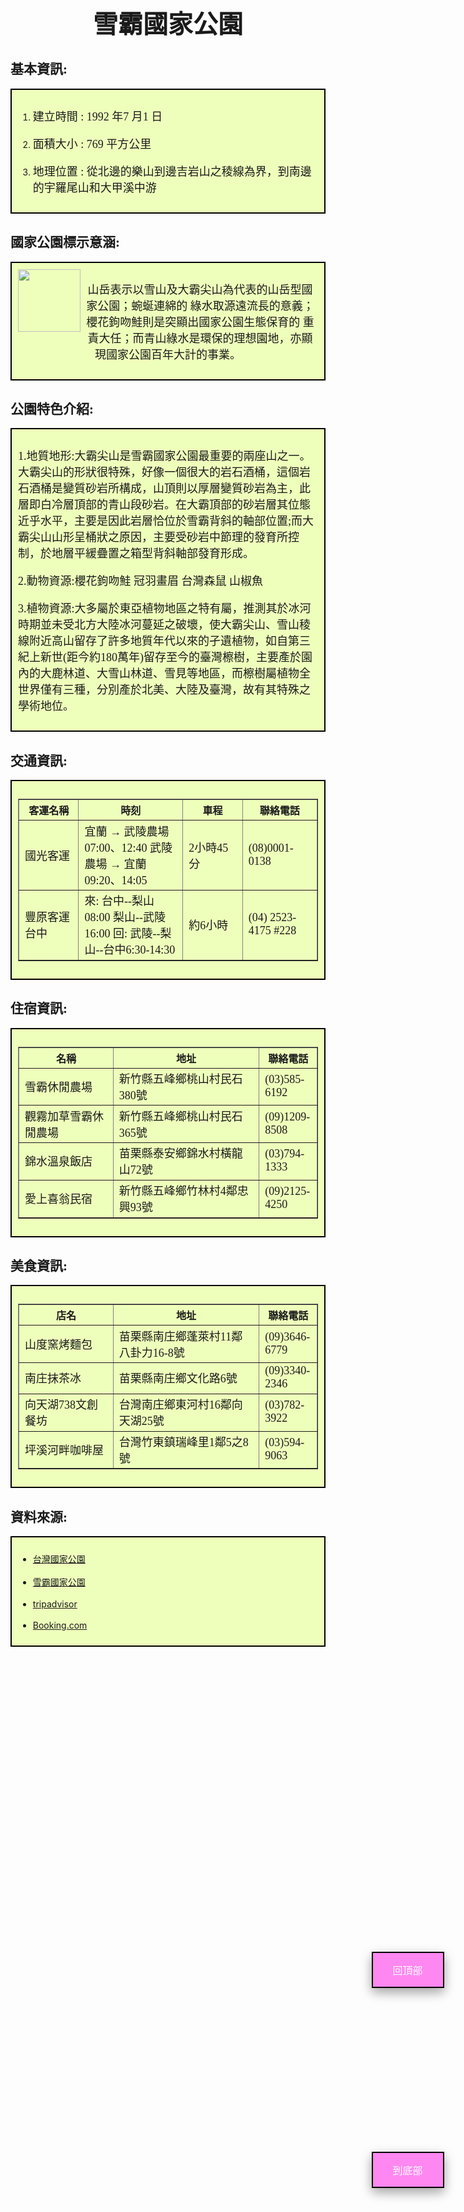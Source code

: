 <center><h1 style="font-size:40px;font-weight:bold;" >雪霸國家公園</h1></center>
<p>
  
 <style>
  html {
    height: 100%;
  }

  body {
    background-image: url("https://png.pngtree.com/thumb_back/fw800/back_pic/04/08/98/405814a2ba920b1.jpg");
    background-repeat: no-repeat;
    background-attachment: fixed;
    background-position: center;
    background-size: cover;
  }
  p{
   font-size:18px;
   font-family:Microsoft JhengHei;
  }
  h2{
    font-family:"微軟正黑體";
    font-weight:bold;
  }
  td{
    font-family:"微軟正黑體";
    font-size:18px;
  }
</style>

<style>
.button{
    background-color: #ff87f1;
    border: 2px solid black;
    color: white;
    padding: 15px 32px;
    text-align: center;
    text-decoration: none;
    display: inline-block;
    font-size: 16px;
    box-shadow: 0 8px 16px 0 rgba(0,0,0,0.2), 0 6px 20px 0 rgba(0,0,0,0.19);
}
 #top{
    position:fixed;
    right:4%;
    bottom:18%;
 }
 #bottom{
    position:fixed;
    right:4%;
    bottom:10%;
 }
</style>
<head>
<script src="https://ajax.googleapis.com/ajax/libs/jquery/3.4.0/jquery.min.js"></script>
  <script>
    $(document).ready(function() {
      $('#top').click(function () {
        $('html, body').animate({scrollTop: 0},1000);
      });
      $('#bottom').click(function () {
        $('html, body').animate({scrollTop:$(document).height()-$(window).height()}, 1000);
      });
    });
  </script>
</head>

<a class="button" id="top" href="#">回頂部</a>
<a class="button" id="bottom" href="#">到底部</a>

<h2 class="header-level-2" >基本資訊:</h2>
<div style="background-color:#EEFFBB;border:2px black solid;padding:10px;">
<ol><li><p>建立時間 : 1992 年7 月1 日 </p></li><li><p>面積大小 : 769 平方公里 </p></li><li><p>地理位置 : 從北邊的樂山到邊吉岩山之稜線為界，到南邊的宇羅尾山和大甲溪中游
</p></li></ol>
</div>


<h2 class="header-level-2" >國家公園標示意涵:</h2>
<div style="background-color:#EEFFBB;border:2px black solid;padding:10px;">
<img align="left" style="width: 100px; height: 100px;" src="https://www.spnp.gov.tw/Content/image/logo-round.png" data-type="image">
<center><p><p>山岳表示以雪山及大霸尖山為代表的山岳型國家公園；蜿蜒連綿的
  綠水取源遠流長的意義；櫻花鉤吻鮭則是突顯出國家公園生態保育的
  重責大任；而青山綠水是環保的理想園地，亦顯現國家公園百年大計的事業。</p></p></center>
</div>



<h2 class="header-level-2" >公園特色介紹:</h2>
<div style="background-color:#EEFFBB;border:2px black solid;padding:10px;">

<p>1.地質地形:大霸尖山是雪霸國家公園最重要的兩座山之一。大霸尖山的形狀很特殊，好像一個很大的岩石酒桶，這個岩石酒桶是變質砂岩所構成，山頂則以厚層變質砂岩為主，此層即白冷層頂部的青山段砂岩。在大霸頂部的砂岩層其位態近乎水平，主要是因此岩層恰位於雪霸背斜的軸部位置;而大霸尖山山形呈桶狀之原因，主要受砂岩中節理的發育所控制，於地層平緩疊置之箱型背斜軸部發育形成。</p>

<p>2.動物資源:櫻花鉤吻鮭 冠羽畫眉 台灣森鼠 山椒魚</p>
  
<p>3.植物資源:大多屬於東亞植物地區之特有屬，推測其於冰河時期並未受北方大陸冰河蔓延之破壞，使大霸尖山、雪山稜線附近高山留存了許多地質年代以來的孑遺植物，如自第三紀上新世(距今約180萬年)留存至今的臺灣檫樹，主要產於園內的大鹿林道、大雪山林道、雪見等地區，而檫樹屬植物全世界僅有三種，分別產於北美、大陸及臺灣，故有其特殊之學術地位。</p>


</div>


<h2 class="header-level-2" >交通資訊:</h2>
<div style="background-color:#EEFFBB;border:2px black solid;padding:10px;">

<p>
  <table border="1" cellpadding="5" cellspacing="0" width="90%">
<thead> 
<tr>
<th width="20%">客運名稱 </th><th width="35%">時刻</th><th width="20%">車程</th><th width="25%">聯絡電話 </th>
</tr>
</thead> 
<tbody>
  

<tr>
<td>國光客運</td>
<td>宜蘭 → 武陵農場 07:00、12:40 
    武陵農場 → 宜蘭 09:20、14:05</td>
<td>2小時45分</td>
<td>(08)0001-0138</td>
</tr>

<tr>
<td>豐原客運台中</td>
<td>來: 台中--梨山 08:00  梨山--武陵 16:00 
    回: 武陵--梨山--台中6:30-14:30</td>
<td>約6小時</td>
<td>(04) 2523-4175 #228 </td>
</tr>

</tbody>
</table>
</p>

</div>


<h2 class="header-level-2" >住宿資訊:</h2>
<div style="background-color:#EEFFBB;border:2px black solid;padding:10px;">
  
<p>
  <table border="1" cellpadding="5" cellspacing="0" width="90%">
<thead> 
<tr>
<th width="31%">名稱 </th><th width="48%">地址 </th><th width="18%">聯絡電話 </th>
</tr>
</thead> 
<tbody>


<tr>
<td>雪霸休閒農場</td>
<td>新竹縣五峰鄉桃山村民石380號</td>
<td>(03)585-6192</td>
</tr>

<tr>
<td>觀霧加草雪霸休閒農場　</td>
<td>新竹縣五峰鄉桃山村民石365號</td>
<td>(09)1209-8508</td>
</tr>

<tr>
<td>錦水溫泉飯店</td>
<td>苗栗縣泰安鄉錦水村橫龍山72號</td>
<td>(03)794-1333</td>
</tr>

<tr>
<td>愛上喜翁民宿</td>
<td>新竹縣五峰鄉竹林村4鄰忠興93號</td>
<td>(09)2125-4250</td>
</tr>

</tbody>
</table>
</p>
</div>


<h2 class="header-level-2" >美食資訊:</h2>
<div style="background-color:#EEFFBB;border:2px black solid;padding:10px;">

<p>
  <table border="1" cellpadding="5" cellspacing="0" width="90%">
<thead> 
<tr>
<th width="31%">店名</th><th width="48%">地址 </th><th width="18%">聯絡電話 </th>
</tr>
</thead> 
<tbody>
  

<tr>
<td>山度窯烤麵包</td>
<td>苗栗縣南庄鄉蓬萊村11鄰八卦力16-8號</td>
<td>(09)3646-6779</td>
</tr>

<tr>
<td>南庄抹茶冰</td>
<td>苗栗縣南庄鄉文化路6號</td>
<td>(09)3340-2346</td>
</tr>

<tr>
<td>向天湖738文創餐坊</td>
<td>台灣南庄鄉東河村16鄰向天湖25號</td>
<td>(03)782-3922</td>
</tr>

<tr>
<td>坪溪河畔咖啡屋</td>
<td>台灣竹東鎮瑞峰里1鄰5之8號</td>
<td>(03)594-9063</td>
</tr>


</tbody>
</table>
</p>

</div>


<h2 class="header-level-2" >資料來源:</h2>
<div style="background-color:#EEFFBB;border:2px black solid;padding:10px;">
  <ul> 
  <li><a href="http://np.cpami.gov.tw/">台灣國家公園</a></li><br>
  <li><a href="https://www.spnp.gov.tw/Site/Conservation">雪霸國家公園</a></li><br>
  <li><a href="https://www.tripadvisor.com.tw/Restaurant_Review-g13808870-d7890852-Reviews-It_s_Alice_Cafe_Food-Zhudong_Hsinchu_County.html"> tripadvisor</a></li><br>
  <li><a href="https://www.booking.com/searchresults.zh-tw.html?aid=359627;label=a-no-xdKAxEc2lFYkNsZg1VPVOQS308735400373%3Apl%3Ata%3Ap1%3Ap2%3Aac%3Aap1t1%3Aneg%3Afi%3Atiaud-297601666995%3Akwd-610371119756%3Alp1012825%3Ali%3Adec%3Adm;sid=fabd237e6184d11bf9506341efb96361;city=-287493;hyb_red=1;keep_landing=1;redirected=1;redirected_from_city=1;source=city;src=city&gclid=EAIaIQobChMI_cKn0tyI4gIVTQUqCh2JsgN6EAAYASAAEgKp5_D_BwE&">Booking.com</a></li>
  </ul>
</div>





